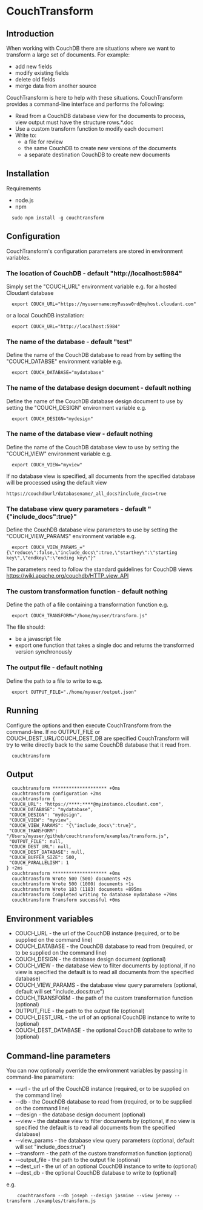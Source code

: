 # CouchTransform

## Introduction

When working with CouchDB there are situations where we want to transform a large set of documents. For example:
* add new fields
* modify existing fields
* delete old fields
* merge data from another source
 
CouchTransform is here to help with these situations. CouchTransform provides a command-line interface and performs the following:
* Read from a CouchDB database view for the documents to process, view output must have the structure rows.*.doc
* Use a custom transform function to modify each document
* Write to:
  * a file for review
  * the same CouchDB to create new versions of the documents
  * a separate destination CouchDB to create new documents

## Installation

Requirements
* node.js
* npm

```
  sudo npm install -g couchtransform
```

## Configuration

CouchTransform's configuration parameters are stored in environment variables.

### The location of CouchDB - default "http://localhost:5984"

Simply set the "COUCH_URL" environment variable e.g. for a hosted Cloudant database

```
  export COUCH_URL="https://myusername:myPassw0rd@myhost.cloudant.com"
```
or a local CouchDB installation:

```
  export COUCH_URL="http://localhost:5984"
```

### The name of the database - default "test"

Define the name of the CouchDB database to read from by setting the "COUCH_DATABSE" environment variable e.g.

```
  export COUCH_DATABASE="mydatabase"
```

### The name of the database design document - default nothing

Define the name of the CouchDB database design document to use by setting the "COUCH_DESIGN" environment variable e.g.

```
  export COUCH_DESIGN="mydesign"
```

### The name of the database view - default nothing

Define the name of the CouchDB database view to use by setting the "COUCH_VIEW" environment variable e.g.

```
  export COUCH_VIEW="myview"
```

If no database view is specified, all documents from the specified database will be processed using the default view

```
https://couchdburl/databasename/_all_docs?include_docs=true
```

### The database view query parameters - default "{\"include_docs\":true}"

Define the CouchDB database view parameters to use by setting the "COUCH_VIEW_PARAMS" environment variable e.g.

```
  export COUCH_VIEW_PARAMS_="{\"reduce\":false,\"include_docs\":true,\"startkey\":\"starting key\",\"endkey\":\"ending key\"}"
```

The parameters need to follow the standard guidelines for CouchDB views 
https://wiki.apache.org/couchdb/HTTP_view_API

### The custom transformation function - default nothing

Define the path of a file containing a transformation function e.g. 

```
  export COUCH_TRANSFORM="/home/myuser/transform.js"
```

The file should: 
* be a javascript file 
* export one function that takes a single doc and returns the transformed version synchronously

### The output file - default nothing

Define the path to a file to write to e.g.

```
  export OUTPUT_FILE="./home/myuser/output.json"
```

## Running

Configure the options and then execute CouchTransform from the command-line. If no OUTPUT_FILE or COUCH_DEST_URL/COUCH_DEST_DB are specified CouchTransform will try to write directly back to the same CouchDB database that it read from.

```
  couchtransform
```

## Output

```
  couchtransform ******************** +0ms
  couchtransform configuration +2ms
  couchtransform {
 "COUCH_URL": "https://****:****@myinstance.cloudant.com",
 "COUCH_DATABASE": "mydatabase",
 "COUCH_DESIGN": "mydesign",
 "COUCH_VIEW": "myview",
 "COUCH_VIEW_PARAMS": "{\"include_docs\":true}",
 "COUCH_TRANSFORM": "/Users/myuser/github/couchtransform/examples/transform.js",
 "OUTPUT_FILE": null,
 "COUCH_DEST_URL": null,
 "COUCH_DEST_DATABASE": null,
 "COUCH_BUFFER_SIZE": 500,
 "COUCH_PARALLELISM": 1
} +2ms
  couchtransform ******************** +0ms
  couchtransform Wrote 500 (500) documents +2s
  couchtransform Wrote 500 (1000) documents +1s
  couchtransform Wrote 183 (1183) documents +895ms
  couchtransform Completed writing to database mydatabase +79ms
  couchtransform Transform successful +0ms
```

## Environment variables

* COUCH_URL - the url of the CouchDB instance (required, or to be supplied on the command line)
* COUCH_DATABASE - the CouchDB database to read from (required, or to be supplied on the command line)
* COUCH_DESIGN - the database design document (optional)
* COUCH_VIEW - the database view to filter documents by (optional, if no view is specified the default is to read all documents from the specified database)
* COUCH_VIEW_PARAMS - the database view query parameters (optional, default will set "include_docs:true")
* COUCH_TRANSFORM - the path of the custom transformation function (optional)
* OUTPUT_FILE - the path to the output file (optional)
* COUCH_DEST_URL - the url of an optional CouchDB instance to write to (optional)
* COUCH_DEST_DATABASE - the optional CouchDB database to write to (optional)

## Command-line parameters

You can now optionally override the environment variables by passing in command-line parameters:

* --url - the url of the CouchDB instance (required, or to be supplied on the command line)
* --db - the CouchDB database to read from (required, or to be supplied on the command line)
* --design - the database design document (optional)
* --view - the database view to filter documents by (optional, if no view is specified the default is to read all documents from the specified database)
* --view_params - the database view query parameters (optional, default will set "include_docs:true")
* --transform - the path of the custom transformation function (optional)
* --output_file - the path to the output file (optional)
* --dest_url - the url of an optional CouchDB instance to write to (optional)
* --dest_db - the optional CouchDB database to write to (optional)

e.g.

```
    couchtransform --db joseph --design jasmine --view jeremy --transform ./examples/transform.js
```






